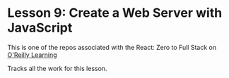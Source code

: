 # Lesson 9: Create a Web Server with JavaScript

This is one of the repos associated with the React: Zero to Full Stack 
on [O'Reilly Learning](https://learning.oreilly.com/)

Tracks all the work for this lesson.